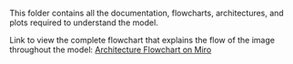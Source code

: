 This folder contains all the documentation, flowcharts, architectures, and plots required to understand the model.

Link to view the complete flowchart that explains the flow of the image throughout the model:
[Architecture Flowchart on Miro](https://miro.com/app/board/uXjVJckxRRw=/?share_link_id=744227881778)
